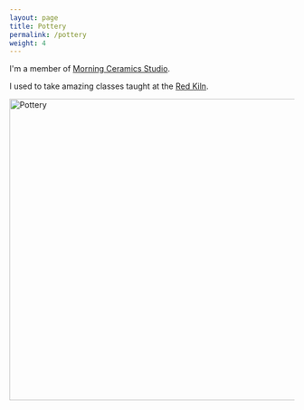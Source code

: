```yaml
---
layout: page
title: Pottery
permalink: /pottery
weight: 4
---
```


I'm a member of [Morning Ceramics Studio](https://www.morningceramics.com).

I used to take amazing classes taught at the [Red Kiln](http://www.redkiln.org/).

<a data-flickr-embed="true" data-footer="true"  href="https://www.flickr.com/photos/147607901@N07/albums/72157678992097236" title="Pottery"><img src="https://c1.staticflickr.com/1/625/31857710863_27e078f00d_c.jpg" width="800" height="533" alt="Pottery"></a><script async src="//embedr.flickr.com/assets/client-code.js" charset="utf-8"></script>
